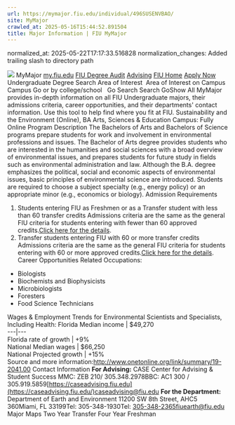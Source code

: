 ```yaml
---
url: https://mymajor.fiu.edu/individual/496SUSENVBAO/
site: MyMajor
crawled_at: 2025-05-16T15:44:52.891504
title: Major Information | FIU MyMajor
---
```

normalized_at: 2025-05-22T17:17:33.516828
normalization_changes: Added trailing slash to directory path

![](https://mymajor.fiu.edu/assets/logo-T4VPR2BI.png)
MyMajor
[my.fiu.edu](https://my.fiu.edu/)
[FIU Degree Audit](https://dasa.fiu.edu/all-departments/advising/panther-success-hub/panther-degree-audit/)
[Advising](https://advising.fiu.edu)
[FIU Home](https://www.fiu.edu/)
[Apply Now](https://admissions.fiu.edu/)
Undergraduate Degree Search
Area of Interest
​
Area of Interest
on
Campus
​
Campus
Go
or by college/school
​
​
Go
Search
Search
GoShow All
MyMajor provides in-depth information on all FIU Undergraduate majors, their admissions criteria, career opportunities, and their departments' contact information. Use this tool to help find where you fit at FIU.
Sustainability and the Environment (Online),
BA
Arts, Sciences & Education
Campus:
Fully Online
Program Description
The Bachelors of Arts and Bachelors of Science programs prepare students for work and involvement in environmental professions and issues. The Bachelor of Arts degree provides students who are interested in the humanities and social sciences with a broad overview of environmental issues, and prepares students for future study in fields such as environmental administration and law. Although the B.A. degree emphasizes the political, social and economic aspects of environmental issues, basic principles of environmental science are introduced. Students are required to choose a subject specialty (e.g., energy policy) or an appropriate minor (e.g., economics or biology).
Admission Requirements
1. Students entering FIU as Freshmen or as a Transfer student with less than 60 transfer credits
Admissions criteria are the same as the general FIU criteria for students entering with fewer than 60 approved credits.[Click here for the details](http://admissions.fiu.edu/apply/freshman/).
2. Transfer students entering FIU with 60 or more transfer credits
Admissions criteria are the same as the general FIU criteria for students entering with 60 or more approved credits.[Click here for the details](http://admissions.fiu.edu/apply/transfer/).
Career Opportunities
Related Occupations:
  * Biologists
  * Biochemists and Biophysicists
  * Microbiologists
  * Foresters
  * Food Science Technicians


Wages & Employment Trends for Environmental Scientists and Specialists, Including Health:
Florida Median income | $49,270  
---|---  
Florida rate of growth | +9%  
National Median wages | $66,250  
National Projected growth | +15%  
Source and more information:<http://www.onetonline.org/link/summary/19-2041.00>
Contact Information
**For Advising:**
CASE Center for Advising & Student Success
MMC: ZEB 210/ 305.348.2978BBC: AC1 300 / 305.919.5859[https://caseadvising.fiu.edu](https://caseadvising.fiu.edu/)caseadvising@fiu.edu
**For the Department:**
Department of Earth and Environment
11200 SW 8th Street, AHC5 360Miami, FL 33199Tel: 305-348-1930Tel: 305-348-2365fiuearth@fiu.edu
Major Maps
Two Year Transfer
Four Year Freshman

